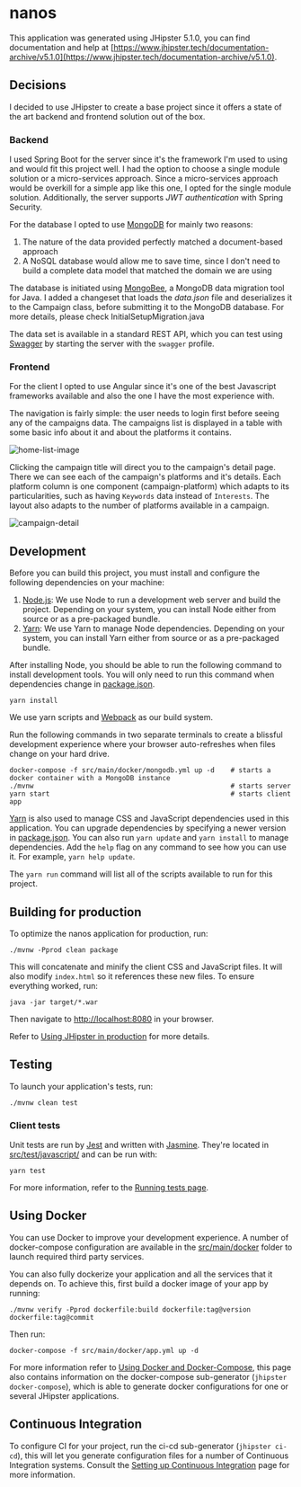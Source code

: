 # nanos
This application was generated using JHipster 5.1.0, you can find documentation and help at [https://www.jhipster.tech/documentation-archive/v5.1.0](https://www.jhipster.tech/documentation-archive/v5.1.0).

## Decisions

I decided to use JHipster to create a base project since it offers a state of the art backend and frontend solution out of the box. 

### Backend

I used Spring Boot for the server since it's the framework I'm used to using and would fit this project well. I had the option to choose a single module solution or a micro-services approach. 
Since a micro-services approach would be overkill for a simple app like this one, I opted for the single module solution.
Additionally, the server supports *JWT authentication* with Spring Security.

For the database I opted to use [MongoDB] for mainly two reasons:
   1. The nature of the data provided perfectly matched a document-based approach
   2. A NoSQL database would allow me to save time, since I don't need to build a complete data model that matched the domain we are using
   
The database is initiated using [MongoBee], a MongoDB data migration tool for Java. 
I added a changeset that loads the *data.json* file and deserializes it to the Campaign class, before submitting it to the MongoDB database. For more details, please check InitialSetupMigration.java

The data set is available in a standard REST API, which you can test using [Swagger] by starting the server with the `swagger` profile.

### Frontend

For the client I opted to use Angular since it's one of the best Javascript frameworks available and also the one I have the most experience with. 

The navigation is fairly simple: the user needs to login first before seeing any of the campaigns data. 
The campaigns list is displayed in a table with some basic info about it and about the platforms it contains.

![home-list-image](https://i.imgur.com/WPLYXi8.jpg)
    
Clicking the campaign title will direct you to the campaign's detail page. There we can see each of the campaign's platforms and it's details.
Each platform column is one component (campaign-platform) which adapts to its particularities, such as having `Keywords` data instead of `Interests`.
The layout also adapts to the number of platforms available in a campaign.

![campaign-detail](https://i.imgur.com/6Y5p7HW.jpg)

    
## Development

Before you can build this project, you must install and configure the following dependencies on your machine:

1. [Node.js][]: We use Node to run a development web server and build the project.
   Depending on your system, you can install Node either from source or as a pre-packaged bundle.
2. [Yarn][]: We use Yarn to manage Node dependencies.
   Depending on your system, you can install Yarn either from source or as a pre-packaged bundle.

After installing Node, you should be able to run the following command to install development tools.
You will only need to run this command when dependencies change in [package.json](package.json).

    yarn install

We use yarn scripts and [Webpack][] as our build system.

Run the following commands in two separate terminals to create a blissful development experience where your browser
auto-refreshes when files change on your hard drive.

    docker-compose -f src/main/docker/mongodb.yml up -d    # starts a docker container with a MongoDB instance
    ./mvnw                                                 # starts server
    yarn start                                             # starts client app

[Yarn][] is also used to manage CSS and JavaScript dependencies used in this application. You can upgrade dependencies by
specifying a newer version in [package.json](package.json). You can also run `yarn update` and `yarn install` to manage dependencies.
Add the `help` flag on any command to see how you can use it. For example, `yarn help update`.

The `yarn run` command will list all of the scripts available to run for this project.

## Building for production

To optimize the nanos application for production, run:

    ./mvnw -Pprod clean package

This will concatenate and minify the client CSS and JavaScript files. It will also modify `index.html` so it references these new files.
To ensure everything worked, run:

    java -jar target/*.war

Then navigate to [http://localhost:8080](http://localhost:8080) in your browser.

Refer to [Using JHipster in production][] for more details.

## Testing

To launch your application's tests, run:

    ./mvnw clean test

### Client tests

Unit tests are run by [Jest][] and written with [Jasmine][]. They're located in [src/test/javascript/](src/test/javascript/) and can be run with:

    yarn test



For more information, refer to the [Running tests page][].

## Using Docker

You can use Docker to improve your development experience. A number of docker-compose configuration are available in the [src/main/docker](src/main/docker) folder to launch required third party services.

You can also fully dockerize your application and all the services that it depends on.
To achieve this, first build a docker image of your app by running:

    ./mvnw verify -Pprod dockerfile:build dockerfile:tag@version dockerfile:tag@commit

Then run:

    docker-compose -f src/main/docker/app.yml up -d

For more information refer to [Using Docker and Docker-Compose][], this page also contains information on the docker-compose sub-generator (`jhipster docker-compose`), which is able to generate docker configurations for one or several JHipster applications.

## Continuous Integration

To configure CI for your project, run the ci-cd sub-generator (`jhipster ci-cd`), this will let you generate configuration files for a number of Continuous Integration systems. Consult the [Setting up Continuous Integration][] page for more information.

[JHipster Homepage and latest documentation]: https://www.jhipster.tech
[JHipster 5.1.0 archive]: https://www.jhipster.tech/documentation-archive/v5.1.0

[Using JHipster in development]: https://www.jhipster.tech/documentation-archive/v5.1.0/development/
[Using Docker and Docker-Compose]: https://www.jhipster.tech/documentation-archive/v5.1.0/docker-compose
[Using JHipster in production]: https://www.jhipster.tech/documentation-archive/v5.1.0/production/
[Running tests page]: https://www.jhipster.tech/documentation-archive/v5.1.0/running-tests/
[Setting up Continuous Integration]: https://www.jhipster.tech/documentation-archive/v5.1.0/setting-up-ci/


[Node.js]: https://nodejs.org/
[Yarn]: https://yarnpkg.org/
[Webpack]: https://webpack.github.io/
[Angular CLI]: https://cli.angular.io/
[BrowserSync]: http://www.browsersync.io/
[Jest]: https://facebook.github.io/jest/
[Jasmine]: http://jasmine.github.io/2.0/introduction.html
[Protractor]: https://angular.github.io/protractor/
[Leaflet]: http://leafletjs.com/
[DefinitelyTyped]: http://definitelytyped.org/
[MongoDB]: https://www.mongodb.com/
[MongoBee]: https://github.com/mongobee/mongobee
[Swagger]: https://swagger.io/
